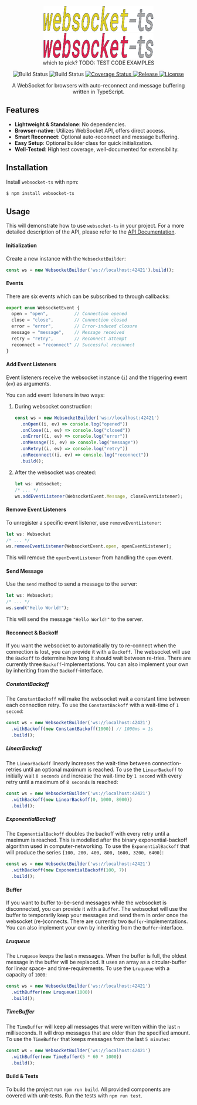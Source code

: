 <div>
  <div align="center">
    <img src="websocket-ts-logo3-plain.svg" alt="websocket-ts" width="300" height="70" />
  </div>
  <div align="center">
    <img src="websocket-ts-logo4-plain.svg" alt="websocket-ts" width="300" height="70" />
  </div>
  <div align="center">
    which to pick? TODO: TEST CODE EXAMPLES
  </div>
  <p align="center">
    <img src="https://github.com/jjxxs/websocket-ts/actions/workflows/build.yml/badge.svg" alt="Build Status" />
    <img src="https://github.com/jjxxs/websocket-ts/actions/workflows/test.yml/badge.svg" alt="Build Status" />
    <a href="https://coveralls.io/github/jjxxs/websocket-ts?branch=master">
      <img src="https://coveralls.io/repos/github/jjxxs/websocket-ts/badge.svg?branch=master&service=github" alt="Coverage Status" />
    </a>
    <a href="https://github.com/jjxxs/websocket-ts/releases/latest">
      <img src="https://img.shields.io/github/v/release/jjxxs/websocket-ts" alt="Release" />
    </a>
    <a href="/LICENSE">
      <img src="https://img.shields.io/github/license/jjxxs/websocket-ts" alt="License" />
    </a>
  </p>
</div>

<div align="center">
A WebSocket for browsers with auto-reconnect and message buffering written in TypeScript.
</div>

## Features

- **Lightweight & Standalone**: No dependencies.
- **Browser-native**: Utilizes WebSocket API, offers direct access.
- **Smart Reconnect**: Optional auto-reconnect and message buffering.
- **Easy Setup**: Optional builder class for quick initialization.
- **Well-Tested**: High test coverage, well-documented for extensibility.

## Installation

Install `websocket-ts` with npm:

```bash
$ npm install websocket-ts 
```

## Usage
This will demonstrate how to use `websocket-ts` in your project. For a more detailed description of the API, please refer to the [API Documentation](https://jjxxs.github.io/websocket-ts/).

#### Initialization

Create a new instance with the `WebsocketBuilder`:

```typescript
const ws = new WebsocketBuilder('ws://localhost:42421').build();
```

#### Events

There are six events which can be subscribed to through callbacks:

```typescript
export enum WebsocketEvent {
  open = "open",          // Connection opened
  close = "close",        // Connection closed
  error = "error",        // Error-induced closure
  message = "message",    // Message received
  retry = "retry",        // Reconnect attempt
  reconnect = "reconnect" // Successful reconnect
}
```

#### Add Event Listeners
Event listeners receive the websocket instance (`i`) and the triggering event (`ev`) as arguments.

You can add event listeners in two ways:

1. During websocket construction:
    ```typescript
    const ws = new WebsocketBuilder('ws://localhost:42421')
      .onOpen((i, ev) => console.log("opened"))
      .onClose((i, ev) => console.log("closed"))
      .onError((i, ev) => console.log("error"))
      .onMessage((i, ev) => console.log("message"))
      .onRetry((i, ev) => console.log("retry"))
      .onReconnect((i, ev) => console.log("reconnect"))
      .build();
    ```

2. After the websocket was created:
    ```typescript
    let ws: Websocket;
    /* ... */
    ws.addEventListener(WebsocketEvent.Message, closeEventListener);
    ```

#### Remove Event Listeners

To unregister a specific event listener, use `removeEventListener`:

```typescript
let ws: Websocket
/* ... */
ws.removeEventListener(WebsocketEvent.open, openEventListener);
```

This will remove the `openEventListener` from handling the `open` event.

#### Send Message

Use the `send` method to send a message to the server:

```typescript
let ws: Websocket;
/* ... */
ws.send("Hello World!");
```

This will send the message `"Hello World!"` to the server.

#### Reconnect & Backoff

If you want the websocket to automatically try to re-connect when the connection is lost, you can provide it with a `Backoff`.
The websocket will use the `Backoff` to determine how long it should wait between re-tries. There are currently three
`Backoff`-implementations. You can also implement your own by inheriting from the `Backoff`-interface.

##### ConstantBackoff

The `ConstantBackoff` will make the websocket wait a constant time between each connection retry. To use the `ConstantBackoff`
with a wait-time of `1 second`:

```typescript
const ws = new WebsocketBuilder('ws://localhost:42421')
  .withBackoff(new ConstantBackoff(1000)) // 1000ms = 1s
  .build();
```

##### LinearBackoff

The `LinearBackoff` linearly increases the wait-time between connection-retries until an optional maximum is reached.
To use the `LinearBackoff` to initially wait `0 seconds` and increase the wait-time by `1 second` with every retry until
a maximum of `8 seconds` is reached:

```typescript
const ws = new WebsocketBuilder('ws://localhost:42421')
  .withBackoff(new LinearBackoff(0, 1000, 8000))
  .build();
```

##### ExponentialBackoff

The `ExponentialBackoff` doubles the backoff with every retry until a maximum is reached. This is modelled after the binary
exponential-backoff algorithm used in computer-networking. To use the `ExponentialBackoff` that will produce the series
`[100, 200, 400, 800, 1600, 3200, 6400]`:

```typescript
const ws = new WebsocketBuilder('ws://localhost:42421')
  .withBackoff(new ExponentialBackoff(100, 7))
  .build();
```

#### Buffer

If you want to buffer to-be-send messages while the websocket is disconnected, you can provide it with a `Buffer`.
The websocket will use the buffer to temporarily keep your messages and send them in order once the websocket
(re-)connects. There are currently two `Buffer`-implementations. You can also implement your own
by inheriting from the `Buffer`-interface.

##### Lruqueue

The `Lruqueue` keeps the last `n` messages. When the buffer is full, the oldest message in the buffer will be replaced.
It uses an array as a circular-buffer for linear space- and time-requirements. To use the `Lruqueue` with a capacity of `1000`:

```typescript
const ws = new WebsocketBuilder('ws://localhost:42421')
  .withBuffer(new Lruqueue(1000))
  .build();
```

##### TimeBuffer

The `TimeBuffer` will keep all messages that were written within the last `n` milliseconds. It will drop messages that are
older than the specified amount. To use the `TimeBuffer` that keeps messages from the last `5 minutes`:

```typescript
const ws = new WebsocketBuilder('ws://localhost:42421')
  .withBuffer(new TimeBuffer(5 * 60 * 1000))
  .build();
```

#### Build & Tests

To build the project run `npm run build`. All provided components are covered with unit-tests. Run the tests with `npm run test`.
